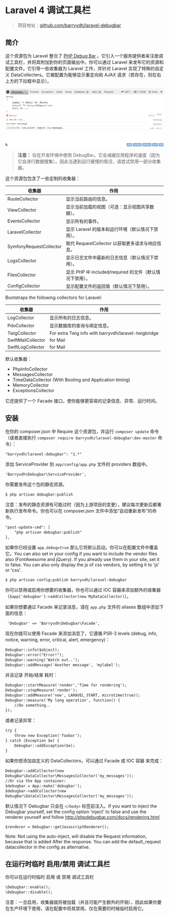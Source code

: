 # Laravel 4 调试工具栏

> 项目地址：[github.com/barryvdh/laravel-debugbar](https://github.com/barryvdh/laravel-debugbar)

## 简介

这个资源包为 Laravel 整合了 [PHP Debug Bar](https://github.com/maximebf/php-debugbar) 。它引入一个服务提供者来注册调试工具栏，并将其附加到你的页面输出中。你可以通过 Laravel 来发布它的资源和配置文件。它引导一些收集器为 Laravel 工作，并针对 Laravel 实现了特殊的自定义 DataCollecters。它被配置为能够显示重定向和 AJAX 请求（若存在，则在右上方的下拉框中显示）。

![屏幕截图](/img/laravel-4-debugbar/GVc6C9g.png)

> **注意：** 仅在开发环境中使用 DebugBar。它会减缓应用程序的速度（因为它会进行数据搜集）。因此当遇到运行缓慢的情况，请尝试禁用一部分收集器。

这个资源包包含了一些定制的收集器：

收集器|作用
-|-
RouteCollector|显示当前路由的信息。
ViewCollector|显示当前加载的视图（可选：显示视图共享数据）。
EventsCollector|显示所有的事件。
LaravelCollector|显示 Laravel 的版本和运行环境（默认情况下禁用）。
SymfonyRequestCollector|取代 RequestCollector 以获取更多请求与响应信息。
LogsCollector|显示日志文件中最新的日志信息（默认情况下禁用）。
FilesCollector|显示 PHP 中 included/required 的文件（默认情况下禁用）。
ConfigCollector|显示配置文件的返回值（默认情况下禁用）。

Bootstraps the following collectors for Laravel:

收集器|作用
-|-
LogCollector|显示所有的日志信息。
PdoCollector|显示数据库的查询与绑定信息。
TwigCollector|For extra Twig info with barryvdh/laravel-twigbridge
SwiftMailCollector|for Mail
SwiftLogCollector|for Mail

默认收集器：

- PhpInfoCollector
- MessagesCollector
- TimeDataCollector (With Booting and Application timing)
- MemoryCollector
- ExceptionsCollector

它还提供了一个 Facade 接口，使你能够更容易的记录信息、异常、运行时间。

## 安装

在你的 composer.json 中 Require 这个资源包，并运行 `composer update` 命令（或者直接执行 `composer require barryvdh/laravel-debugbar:dev-master` 命令）：

    "barryvdh/laravel-debugbar": "1.*"

添加 ServiceProvider 到 `app/config/app.php` 文件的 providers 数组中。

    'Barryvdh\Debugbar\ServiceProvider',

你需要发布这个包的静态资源。

    $ php artisan debugbar:publish

注意：发布的静态资源有可能过时（因为上游项目的变更），建议每次更新后都重新执行发布命令。你也可以在 composer.json 文件中添加“自动重新发布”的命令。

    "post-update-cmd": [
        "php artisan debugbar:publish"
    ],

如果你已经设置 `app.debug=true` 那么它将默认启动。你可以在配置文件中覆盖它。You can also set in your config if you want to include the vendor files also (FontAwesome and jQuery). If you already use them in your site, set it to false.
You can also only display the js of css vendors, by setting it to 'js' or 'css'.

    $ php artisan config:publish barryvdh/laravel-debugbar

你可以禁用或启用你想要的收集器，你也可以通过 IOC 容器来添加额外的收集器（`$app['debugbar']->addCollector(new MyDataCollector)`）。

如果你想要通过 Facade 来记录消息，请在 `app.php` 文件的 aliases 数组中添加下面的信息：

     'Debugbar' => 'Barryvdh\Debugbar\Facade',

现在你就可以使用 Facade 来添加消息了，它遵循 PSR-3 levels (debug, info, notice, warning, error, critical, alert, emergency)：

    Debugbar::info($object);
    Debugbar::error("Error!");
    Debugbar::warning('Watch out..');
    Debugbar::addMessage('Another message', 'mylabel');

并且记录 开始/结束 耗时：

    Debugbar::startMeasure('render','Time for rendering');
    Debugbar::stopMeasure('render');
    Debugbar::addMeasure('now', LARAVEL_START, microtime(true));
    Debugbar::measure('My long operation', function() {
        //Do something..
    });

或者记录异常：

    try {
        throw new Exception('foobar');
    } catch (Exception $e) {
        Debugbar::addException($e);
    }

如果你想添加自定义的 DataCollectors，可以通过 Facade 或 IOC 容器 来完成：

    Debugbar::addCollector(new DebugBar\DataCollector\MessagesCollector('my_messages'));
    //Or via the App container:
    $debugbar = App::make('debugbar');
    $debugbar->addCollector(new DebugBar\DataCollector\MessagesCollector('my_messages'));

默认情况下 Debugbar 只会在 `</body>` 标签前注入。If you want to inject the Debugbar yourself,
set the config option 'inject' to false and use the renderer yourself and follow http://phpdebugbar.com/docs/rendering.html

    $renderer = Debugbar::getJavascriptRenderer();

Note: Not using the auto-inject, will disable the Request information, because that is added After the response.
You can add the default_request datacollector in the config as alternative.

## 在运行时临时 启用/禁用 调试工具栏

你可以在运行时临时 启用 或 禁用 调试工具栏

    \Debugbar::enable();
    \Debugbar::disable();

注意：一旦启用，收集器就将被加载（并且可能产生额外的开销），因此如果你要在生产环境下使用，请在配置中将其禁用，仅在需要的时候临时启用它。
